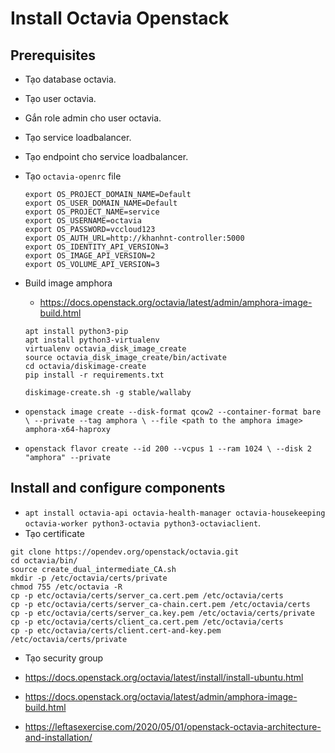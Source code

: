 # Install Octavia Openstack
## Prerequisites
- Tạo database octavia.
- Tạo user octavia.
- Gắn role admin cho user octavia.
- Tạo service loadbalancer.
- Tạo endpoint cho service loadbalancer.
- Tạo `octavia-openrc` file

    ```
    export OS_PROJECT_DOMAIN_NAME=Default
    export OS_USER_DOMAIN_NAME=Default
    export OS_PROJECT_NAME=service
    export OS_USERNAME=octavia
    export OS_PASSWORD=vccloud123
    export OS_AUTH_URL=http://khanhnt-controller:5000
    export OS_IDENTITY_API_VERSION=3
    export OS_IMAGE_API_VERSION=2
    export OS_VOLUME_API_VERSION=3
    ```
- Build image amphora
    + https://docs.openstack.org/octavia/latest/admin/amphora-image-build.html
    ```
    apt install python3-pip
    apt install python3-virtualenv
    virtualenv octavia_disk_image_create
    source octavia_disk_image_create/bin/activate
    cd octavia/diskimage-create
    pip install -r requirements.txt

    diskimage-create.sh -g stable/wallaby
    ```
- `openstack image create --disk-format qcow2 --container-format bare \
  --private --tag amphora \
  --file <path to the amphora image> amphora-x64-haproxy`
- `openstack flavor create --id 200 --vcpus 1 --ram 1024 \
  --disk 2 "amphora" --private`

## Install and configure components
- `apt install octavia-api octavia-health-manager octavia-housekeeping octavia-worker python3-octavia python3-octaviaclient`.
- Tạo certificate
```
git clone https://opendev.org/openstack/octavia.git
cd octavia/bin/
source create_dual_intermediate_CA.sh
mkdir -p /etc/octavia/certs/private
chmod 755 /etc/octavia -R
cp -p etc/octavia/certs/server_ca.cert.pem /etc/octavia/certs
cp -p etc/octavia/certs/server_ca-chain.cert.pem /etc/octavia/certs
cp -p etc/octavia/certs/server_ca.key.pem /etc/octavia/certs/private
cp -p etc/octavia/certs/client_ca.cert.pem /etc/octavia/certs
cp -p etc/octavia/certs/client.cert-and-key.pem /etc/octavia/certs/private
```
- Tạo security group 


- https://docs.openstack.org/octavia/latest/install/install-ubuntu.html
- https://docs.openstack.org/octavia/latest/admin/amphora-image-build.html
- https://leftasexercise.com/2020/05/01/openstack-octavia-architecture-and-installation/